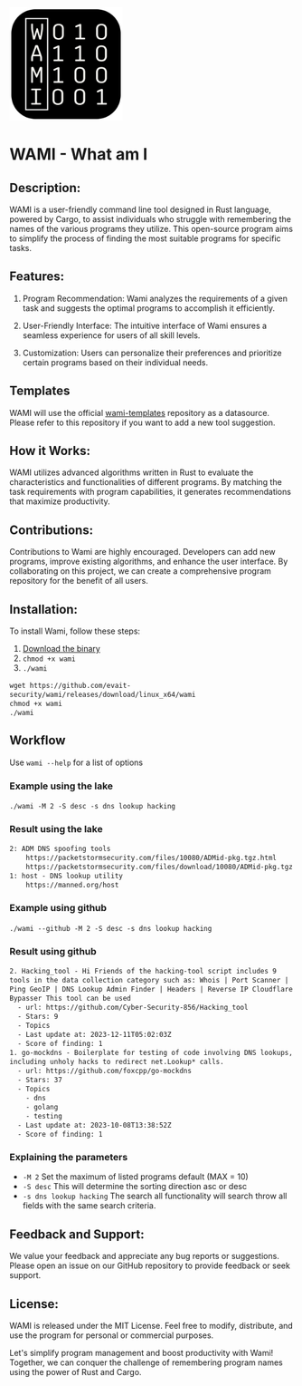 
<img src="assets/wami_logo.png" width="200px">

# WAMI - What am I
## Description:
WAMI is a user-friendly command line tool designed in Rust language, powered by Cargo, to assist individuals who struggle with remembering the names of the various programs they utilize. This open-source program aims to simplify the process of finding the most suitable programs for specific tasks.

## Features:
1. Program Recommendation: Wami analyzes the requirements of a given task and suggests the optimal programs to accomplish it efficiently.

2. User-Friendly Interface: The intuitive interface of Wami ensures a seamless experience for users of all skill levels.

3. Customization: Users can personalize their preferences and prioritize certain programs based on their individual needs.

## Templates
WAMI will use the official [wami-templates](https://github.com/evait-security/wami-templates) repository as a datasource. Please refer to this repository if you want to add a new tool suggestion.

## How it Works:
WAMI utilizes advanced algorithms written in Rust to evaluate the characteristics and functionalities of different programs. By matching the task requirements with program capabilities, it generates recommendations that maximize productivity.

## Contributions:
Contributions to Wami are highly encouraged. Developers can add new programs, improve existing algorithms, and enhance the user interface. By collaborating on this project, we can create a comprehensive program repository for the benefit of all users.

## Installation:
To install Wami, follow these steps:
1. [Download the binary](https://github.com/evait-security/wami/releases/download/linux_x64/wami)
3. ``` chmod +x wami ```
4. ``` ./wami ```

```code
wget https://github.com/evait-security/wami/releases/download/linux_x64/wami
chmod +x wami
./wami
```

## Workflow
Use ``` wami --help ``` for a list of options

### Example using the lake
``` ./wami -M 2 -S desc -s dns lookup hacking ```

### Result using the lake
```
2: ADM DNS spoofing tools
    https://packetstormsecurity.com/files/10080/ADMid-pkg.tgz.html
    https://packetstormsecurity.com/files/download/10080/ADMid-pkg.tgz
1: host - DNS lookup utility
    https://manned.org/host
```

### Example using github
``` ./wami --github -M 2 -S desc -s dns lookup hacking ```

### Result using github
```
2. Hacking_tool - Hi Friends of the hacking-tool script includes 9 tools in the data collection category such as: Whois | Port Scanner | Ping GeoIP | DNS Lookup Admin Finder | Headers | Reverse IP Cloudflare Bypasser This tool can be used
  - url: https://github.com/Cyber-Security-856/Hacking_tool
  - Stars: 9
  - Topics
  - Last update at: 2023-12-11T05:02:03Z
  - Score of finding: 1
1. go-mockdns - Boilerplate for testing of code involving DNS lookups, including unholy hacks to redirect net.Lookup* calls.
  - url: https://github.com/foxcpp/go-mockdns
  - Stars: 37
  - Topics
    - dns
    - golang
    - testing
  - Last update at: 2023-10-08T13:38:52Z
  - Score of finding: 1
```

### Explaining the parameters
* ``` -M 2 ``` Set the maximum of listed programs default (MAX = 10)
* ``` -S desc ``` This will determine the sorting direction asc or desc
* ``` -s dns lookup hacking ``` The search all functionality will search throw all fields with the same search criteria.

## Feedback and Support:
We value your feedback and appreciate any bug reports or suggestions. Please open an issue on our GitHub repository to provide feedback or seek support.

## License:
WAMI is released under the MIT License. Feel free to modify, distribute, and use the program for personal or commercial purposes.

Let's simplify program management and boost productivity with Wami! Together, we can conquer the challenge of remembering program names using the power of Rust and Cargo.

